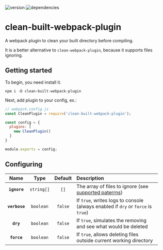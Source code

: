 ![version](https://img.shields.io/badge/version-1.1.7-blue)
![dependencies](https://img.shields.io/badge/dependencies-up%20to%20date-brightgreen)

# clean-built-webpack-plugin

A webpack plugin to clean your built directory before compiling.

It is a better alternative to `clean-webpack-plugin`, because it supports files
ignoring.

## Getting started

To begin, you need install it.

```console
npm i -D clean-built-webpack-plugin
```

Next, add plugin to your config, ex.:

```js
// webpack.config.js
const CleanPlugin = require('clean-built-webpack-plugin');

const config = {
  plugins: [
    new CleanPlugin()
  ]
}

module.exports = config;
```

## Configuring

|Name|Type|Default|Description|
|:--:|:--:|:-----:|:----------|
|**`ignore`**|`string[]`|`[]`|The array of files to ignore (see [supported paterrns](https://github.com/sindresorhus/globby#globbing-patterns))|
|**`verbose`**|`boolean`|`false`|If `true`, writes logs to console (always enabled if `dry` or `force` is `true`)|
|**`dry`**|`boolean`|`false`|If `true`, simulates the removing and see what would be deleted|
|**`force`**|`boolean`|`false`|If `true`, allows deleting files outside current working directory|
